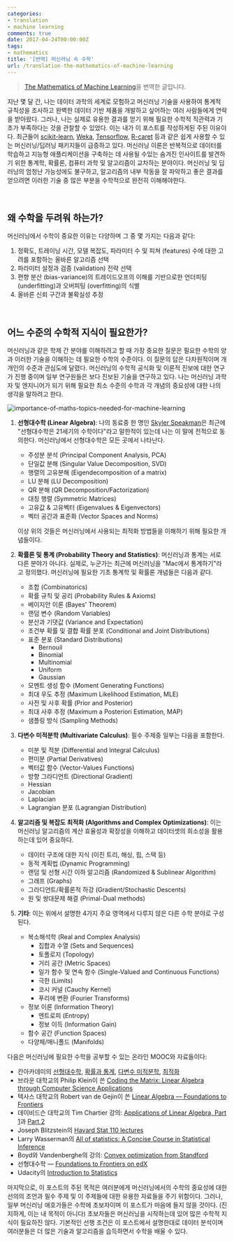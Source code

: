 ```yaml
---
categories:
- translation
- machine learning
comments: true
date: 2017-04-24T00:00:00Z
tags:
- mathematics
title: '[번역] 머신러닝 속 수학'
url: /translation-the-mathematics-of-machine-learning
---
```


> [The Mathematics of Machine Learning](https://medium.com/towards-data-science/the-mathematics-of-machine-learning-894f046c568)을 번역한 글입니다.

지난 몇 달 간, 나는 데이터 과학의 세계로 모험하고 머신러닝 기술을 사용하여 통계적 규칙성을 조사하고 완벽한 데이터 기반 제품을 개발하고 싶어하는 여러 사람들에게 연락을 받아왔다. 그러나, 나는 실제로 유용한 결과를 얻기 위해 필요한 수학적 직관력과 기초가 부족하다는 것을 관찰할 수 있었다. 이는 내가 이 포스트를 작성하게된 주된 이유이다. 최근들어 [scikit-learn](http://scikit-learn.org/), [Weka](http://www.cs.waikato.ac.nz/ml/weka/), [Tensorflow](https://www.tensorflow.org/), [R-caret](http://topepo.github.io/caret/index.html) 등과 같은 쉽게 사용할 수 있는 머신러닝/딥러닝 패키지들이 급증하고 있다. 머신러닝 이론은 반복적으로 데이터를 학습하고 지능형 애플리케이션을 구축하는 데 사용될 수있는 숨겨진 인사이트를 발견하기 위한 통계학, 확률론, 컴퓨터 과학 및 알고리즘이 교차하는 분야이다. 머신러닝 및 딥러닝의 엄청난 가능성에도 불구하고, 알고리즘의 내부 작동을 잘 파악하고 좋은 결과를 얻으려면 이러한 기술 중 많은 부분을 수학적으로 완전히 이해해야한다. 

<br>

## 왜 수학을 두려워 하는가?

머신러닝에서 수학이 중요한 이유는 다양하며 그 중 몇 가지는 다음과 같다:

1. 정확도, 트레이닝 시간, 모델 복잡도, 파라미터 수 및 피쳐 (features) 수에 대한 고려를 포함하는 올바른 알고리즘 선택
2. 파라미터 설정과 검증 (validation) 전략 선택
3. 편향 분산 (bias-variance)의 트레이드오프의 이해를 기반으로한 언더피팅 (underfitting)과 오버피팅 (overfitting)의 식별
4. 올바른 신뢰 구간과 불확실성 추정


<br>

## 어느 수준의 수학적 지식이 필요한가?

머신러닝과 같은 학제 간 분야를 이해하려고 할 때 가장 중요한 질문은 필요한 수학의 양과 이러한 기술을 이해하는 데 필요한 수학의 수준이다. 이 질문의 답은 다차원적이며 개개인의 수준과 관심도에 달렸다. 머신러닝의 수학적 공식화 및 이론적 진보에 대한 연구가 진행 중이며 일부 연구원들은 보다 진보된 기술을 연구하고 있다. 나는 머신러닝 과학자 및 엔지니어가 되기 위해 필요한 최소 수준의 수학과 각 개념의 중요성에 대한 나의 생각을 말하려고 한다.

![importance-of-maths-topics-needed-for-machine-learning](../images/2017-04-24-importance-of-maths-topics-needed-for-machine-learning.png)

1. **선형대수학 (Linear Algebra)**: 나의 동료중 한 명인 [Skyler Speakman](https://ke.linkedin.com/in/skyler-speakman-9a61415)은 최근에 "선형대수학은 21세기의 수학이다"라고 말한적이 있는데 나는 이 말에 전적으로 동의한다. 머신러닝에서 선형대수학은 모든 곳에서 나타난다. 

   * 주성분 분석 (Principal Component Analysis, PCA)
   * 단일값 분해 (Singular Value Decomposition, SVD)
   * 행렬의 고유분해 (Eigendecomposition of a matrix)
   * LU 분해 (LU Decomposition)
   * QR 분해 (QR Decomposition/Factorization)
   * 대칭 행렬 (Symmetric Matrices)
   * 고유값 & 고유벡터 (Eigenvalues & Eigenvectors)
   * 벡터 공간과 표준화 (Vector Spaces and Norms)

   이상 위의 것들은 머신러닝에서 사용되는 최적화 방법들을 이해하기 위해 필요한 개념들이다.

2. **확률론 및 통계 (Probability Theory and Statistics)**: 머신러닝과 통계는 서로 다른 분야가 아니다. 실제로, 누군가는 최근에 머신러닝을 "Mac에서 통계하기"라고 정의했다. 머신러닝에 필요한 기초 통계학 및 확률론 개념들은 다음과 같다.

   * 조합 (Combinatorics)
   * 확률 규칙 및 공리 (Probability Rules & Axioms)
   * 베이지안 이론 (Bayes' Theorem)
   * 랜덤 변수 (Random Variables)
   * 분산과 기댓값 (Variance and Expectation)
   * 조건부 확률 및 결합 확률 분포 (Conditional and Joint Distributions)
   * 표준 분포 (Standard Distributions)
     * Bernouil
     * Binomial
     * Multinomial
     * Uniform
     * Gaussian
   * 모멘트 생성 함수 (Moment Generating Functions)
   * 최대 우도 추정 (Maximum Likelihood Estimation, MLE)
   * 사전 및 사후 확률 (Prior and Posterior)
   * 최대 사후 추정 (Maximum a Posteriori Estimation, MAP)
   * 샘플링 방식 (Sampling Methods)

3. **다변수 미적분학 (Multivariate Calculus)**: 필수 주제중 일부는 다음을 포함한다.

   * 미분 및 적분 (Differential and Integral Calculus)
   * 편미분 (Partial Derivatives)
   * 벡터값 함수 (Vector-Values Functions)
   * 방향 그라디언트 (Directional Gradient)
   * Hessian
   * Jacobian
   * Laplacian
   * Lagrangian 분포 (Lagrangian Distribution)

4. **알고리즘 및 복잡도 최적화 (Algorithms and Complex Optimizations)**: 이는 머신러닝 알고리즘의 계산 효율성과 확장성을 이해하고 데이터셋의 희소성을 활용하는데 있어 중요하다.

   * 데이터 구조에 대한 지식 (이진 트리, 해싱, 힙, 스택 등)
   * 동적 계획법 (Dynamic Programming)
   * 랜덤 및 선형 시간 이하 알고리즘 (Randomized & Sublinear Algorithm)
   * 그래프 (Graphs)
   * 그라디언트/확률론적 하강 (Gradient/Stochastic Descents)
   * 원 및 쌍대문제 해결 (Primal-Dual methods)

5. **기타**: 이는 위에서 설명한 4가지 주요 영역에서 다루지 않은 다른 수학 분야로 구성된다.

   * 복소해석학 (Real and Complex Analysis)
     * 집합과 수열  (Sets and Sequences)
     * 토폴로지 (Topology)
     * 거리 공간 (Metric Spaces)
     * 일가 함수 및 연속 함수 (Single-Valued and Continuous Functions)
     * 극한 (Limits)
     * 코시 커널 (Cauchy Kernel)
     * 푸리에 변환 (Fourier Transforms)
   * 정보 이론 (Information Theory)
     * 엔트로피 (Entropy)
     * 정보 이득 (Information Gain)
   * 함수 공간 (Function Spaces)
   * 다양체/매니폴드 (Manifolds)

다음은 머신러닝에 필요한 수학을 공부할 수 있는 온라인 MOOC와 자료들이다:

* 칸아카데미의 [선형대수학](https://www.khanacademy.org/math/linear-algebra), [확률과 통계](https://www.khanacademy.org/math/probability), [다변수 미적분학](https://www.khanacademy.org/math/calculus-home/multivariable-calculus), [최적화](https://www.khanacademy.org/math/differential-calculus/derivative-applications/calc-optimization/e/optimization)
* 브라운 대학교의 Philip Klein이 쓴 [Coding the Matrix: Linear Algebra through Computer Science Applications](http://codingthematrix.com/)
* 텍사스 대학교의 Robert van de Gejin이 쓴 [Linear Algebra — Foundations to Frontiers](https://www.edx.org/course/linear-algebra-foundations-frontiers-utaustinx-ut-5-04x)
* 데이비드슨 대학교의 Tim Chartier 강의: [Applications of Linear Algebra, Part 1](https://www.edx.org/course/applications-linear-algebra-part-1-davidsonx-d003x-1)과 [Part 2](https://www.edx.org/course/applications-linear-algebra-part-2-davidsonx-d003x-2)
* Joseph Blitzstein의 [Havard Stat 110 lectures](http://projects.iq.harvard.edu/stat110/youtube)
* Larry Wasserman의 [All of statistics: A Concise Course in Statistical Inference](http://read.pudn.com/downloads158/ebook/702714/Larry%20Wasserman_ALL%20OF%20Statistics.pdf)
* Boyd와 Vandenberghe의 강의: [Convex optimization from Standford](http://stanford.edu/~boyd/cvxbook/)
* 선형대수학 — [Foundations to Frontiers on edX](https://www.edx.org/course/linear-algebra-foundations-frontiers-utaustinx-ut-5-04x)
* Udacity의 [Introduction to Statistics](https://www.udacity.com/course/intro-to-statistics--st101)

마지막으로, 이 포스트의 주된 목적은 여러분에게 머신러닝에서의 수학의 중요성에 대한 선의의 조언과 필수 주제 및 이 주제들에 대한 유용한 자료들을 주기 위함이다. 그러나, 일부 머신러닝 애호가들은 수학에 초보자이며 이 포스트가 마음에 들지 않을 것이다. (진지하게, 이는 내 목적이 아니다) 초보자들은 머신러닝을 시작하는데 있어 많은 수학적 지식이 필요하진 않다. 기본적인 선행 조건은 이 포스트에서 설명한대로 데이터 분석이며 여러분들은 더 많은 기술과 알고리즘을 습득하면서 수학을 배울 수 있다.